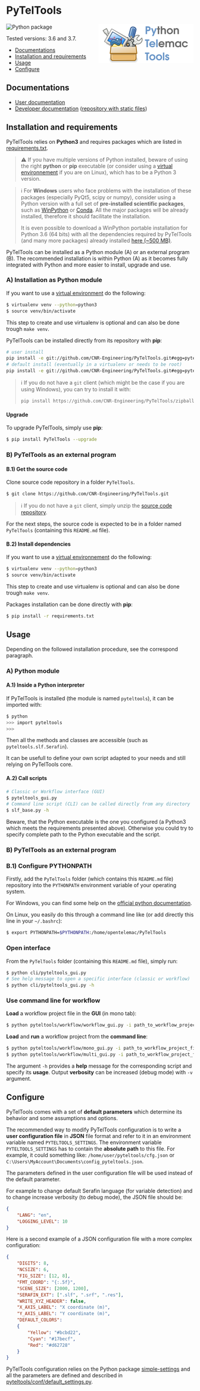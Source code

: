 # PyTelTools
<img style="float: right" src="https://github.com/CNR-Engineering/PyTelTools_media/raw/master/icons/PyTelTools_with_text.png" width="256px" />

![Python package](https://github.com/CNR-Engineering/PyTelTools/workflows/Python%20package/badge.svg)

Tested versions: 3.6 and 3.7.

* [Documentations](#documentations)
* [Installation and requirements](#installation-and-requirements)
* [Usage](#usage)
* [Configure](#configure)


## Documentations
* [User documentation](https://github.com/CNR-Engineering/PyTelTools/wiki)
* [Developer documentation](https://cnr-engineering.github.io/PyTelTools) ([repository with static files](https://github.com/CNR-Engineering/CNR-Engineering.github.io))


## Installation and requirements
PyTelTools relies on **Python3** and requires packages which are listed in [requirements.txt](https://github.com/CNR-Engineering/PyTelTools/blob/master/requirements.txt).

> :warning: If you have multiple versions of Python installed, beware of using the right **python** or **pip** executable (or consider using a  [virtual environnement](https://virtualenv.pypa.io/en/stable/) if you are on Linux), which has to be a Python 3 version.

> :information_source: For **Windows** users who face problems with the installation of these packages (especially PyQt5, scipy or numpy), consider using a Python version with a full set of **pre-installed scientific packages**, such as [WinPython](http://winpython.github.io) or [Conda](https://conda.io). All the major packages will be already installed, therefore it should facilitate the installation.
> 
> It is even possible to download a WinPython portable installation for Python 3.6 (64 bits) with all the dependencies required by PyTelTools (and many more packages) already installed [here (~500 MB)](https://drive.google.com/file/d/1IihdjBCefjq8EoTOnY9WBjDwLK5-vLvc/view?usp=sharing).

PyTelTools can be installed as a Python module (A) or an external program (B).
The recommended installation is within Python (A) as it becomes fully integrated with Python and more easier to install, upgrade and use.

### A) Installation as Python module
If you want to use a [virtual environment](https://virtualenv.pypa.io/en/stable/) do the following:
```bash
$ virtualenv venv --python=python3
$ source venv/bin/activate
```
This step to create and use virtualenv is optional and can also be done trough `make venv`.

PyTelTools can be installed directly from its repository with **pip**:
```bash
# user install
pip install -e git://github.com/CNR-Engineering/PyTelTools.git#egg=pyteltools --user
# default install (eventually in a virtualenv or needs to be root)
pip install -e git://github.com/CNR-Engineering/PyTelTools.git#egg=pyteltools
```

> :information_source: If you do not have a `git` client (which might be the case if you are using Windows), you can try to install it with:
> ```python
> pip install https://github.com/CNR-Engineering/PyTelTools/zipball/master
> ```

#### Upgrade
To upgrade PyTelTools, simply use **pip**:
```bash
$ pip install PyTelTools --upgrade
```

### B) PyTelTools as an external program

#### B.1) Get the source code
Clone source code repository in a folder `PyTelTools`.
```bash
$ git clone https://github.com/CNR-Engineering/PyTelTools.git
```

> :information_source: If you do not have a `git` client, simply unzip the [source code repository](https://github.com/CNR-Engineering/PyTelTools/archive/master.zip).

For the next steps, the source code is expected to be in a folder named `PyTelTools` (containing this `README.md` file).

#### B.2) Install dependencies
If you want to use a [virtual environnement](https://virtualenv.pypa.io/en/stable/) do the following:
```bash
$ virtualenv venv --python=python3
$ source venv/bin/activate
```
This step to create and use virtualenv is optional and can also be done trough `make venv`.

Packages installation can be done directly with **pip**:
```bash
$ pip install -r requirements.txt
```

## Usage

Depending on the followed installation procedure, see the correspond paragraph.

### A) Python module

#### A.1) Inside a Python interpreter
If PyTelTools is installed (the module is named `pyteltools`), it can be imported with:
```bash
$ python
>>> import pyteltools
>>>
```

Then all the methods and classes are accessible (such as `pyteltools.slf.Serafin`).

It can be usefull to define your own script adapted to your needs and still relying on PyTelTools core.

#### A.2) Call scripts

```bash
# Classic or Workflow interface (GUI)
$ pyteltools_gui.py
# Command line script (CLI) can be called directly from any directory
$ slf_base.py -h
```

Beware, that the Python executable is the one you configured (a Python3 which meets the requirements presented above).
Otherwise you could try to specify complete path to the Python executable and the script.

### B) PyTelTools as an external program

### B.1) Configure PYTHONPATH
Firstly, add the `PyTelTools` folder (which contains this `README.md` file) repository into the `PYTHONPATH`
environment variable of your operating system.

For Windows, you can find some help on the [official python documentation](https://docs.python.org/3.7/using/windows.html#excursus-setting-environment-variables).

On Linux, you easily do this through a command line like (or add directly this line in your `~/.bashrc`):
```bash
$ export PYTHONPATH=$PYTHONPATH:/home/opentelemac/PyTelTools
```

### Open interface
From the `PyTelTools` folder (containing this `README.md` file), simply run:
```bash
$ python cli/pyteltools_gui.py
# See help message to open a specific interface (classic or workflow)
$ python cli/pyteltools_gui.py -h
```

### Use command line for workflow
**Load** a workflow project file in the **GUI** (in mono tab):
```bash
$ python pyteltools/workflow/workflow_gui.py -i path_to_workflow_project_file.txt
```

**Load** and **run** a workflow project from the **command line**:
```bash
$ python pyteltools/workflow/mono_gui.py -i path_to_workflow_project_file.txt
$ python pyteltools/workflow/multi_gui.py -i path_to_workflow_project_file.txt
```

The argument `-h` provides a **help** message for the corresponding script and specify its **usage**.
Output **verbosity** can be increased (debug mode) with `-v` argument.

## Configure
PyTelTools comes with a set of **default parameters** which determine its behavior and some assumptions and options.

The recommended way to modify PyTelTools configuration is to write a **user configuration file** in **JSON** file format
and refer to it in an environment variable named `PYTELTOOLS_SETTINGS`.
The environment variable `PYTELTOOLS_SETTINGS` has to contain the **absolute path** to this file.
For example, it could something like:
`/home/user/pyteltools/cfg.json` or `C:\Users\MyAccount\Documents\config_pyteltools.json`.

The parameters defined in the user configuration file will be used instead of the default parameter.

For example to change default Serafin language (for variable detection) 
and to change increase verbosity (to debug mode), the JSON file should be:
```json
{
    "LANG": "en",
    "LOGGING_LEVEL": 10
}
```

Here is a second example of a JSON configuration file with a more complex configuration:
```json
{
    "DIGITS": 8,
    "NCSIZE": 6,
    "FIG_SIZE": [12, 8],
    "FMT_COORD": "{:.5f}",
    "SCENE_SIZE": [2000, 1200],
    "SERAFIN_EXT": [".slf", ".srf", ".res"],
    "WRITE_XYZ_HEADER": false,
    "X_AXIS_LABEL": "X coordinate (m)",
    "Y_AXIS_LABEL": "Y coordinate (m)",
    "DEFAULT_COLORS":
    {
        "Yellow": "#bcbd22",
        "Cyan": "#17becf",
        "Red": "#d62728"
    }
}
```

PyTelTools configuration relies on the Python package [simple-settings](https://pypi.python.org/pypi/simple-settings)
and all the parameters are defined and described in [pyteltools/conf/default_settings.py](https://github.com/CNR-Engineering/PyTelTools/blob/master/pyteltools/conf/default_settings.py).
